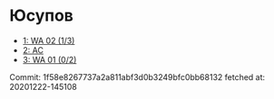 # Юсупов
- [1: WA 02 (1/3)](1.md)
- [2: AC](2.md)
- [3: WA 01 (0/2)](3.md)

Commit: 1f58e8267737a2a811abf3d0b3249bfc0bb68132
 fetched at: 20201222-145108
